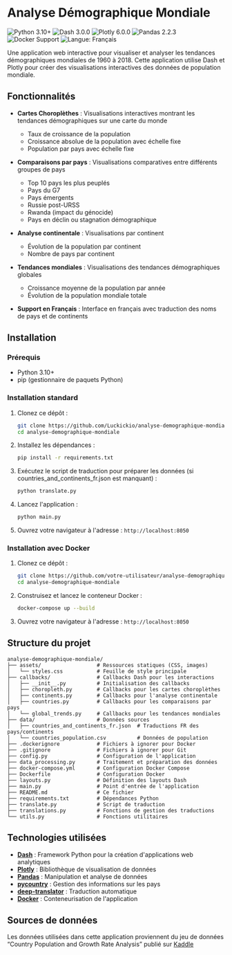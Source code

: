 # Analyse Démographique Mondiale

![Python 3.10+](https://img.shields.io/badge/Python-3.10%2B-blue?logo=python&logoColor=white)
![Dash 3.0.0](https://img.shields.io/badge/Dash-3.0.0-brightgreen?logo=plotly&logoColor=white)
![Plotly 6.0.0](https://img.shields.io/badge/Plotly-6.0.0-orange?logo=plotly&logoColor=white)
![Pandas 2.2.3](https://img.shields.io/badge/Pandas-2.2.3-yellow?logo=pandas&logoColor=black)
![Docker Support](https://img.shields.io/badge/Docker-Supported-blue?logo=docker)
![Langue: Français](https://img.shields.io/badge/Langue-Français-blueviolet)

Une application web interactive pour visualiser et analyser les tendances démographiques mondiales de 1960 à 2018. Cette application utilise Dash et Plotly pour créer des visualisations interactives des données de population mondiale.

## Fonctionnalités

- **Cartes Choroplèthes** : Visualisations interactives montrant les tendances démographiques sur une carte du monde
  - Taux de croissance de la population
  - Croissance absolue de la population avec échelle fixe
  - Population par pays avec échelle fixe
- **Comparaisons par pays** : Visualisations comparatives entre différents groupes de pays
  - Top 10 pays les plus peuplés
  - Pays du G7
  - Pays émergents
  - Russie post-URSS
  - Rwanda (impact du génocide)
  - Pays en déclin ou stagnation démographique
- **Analyse continentale** : Visualisations par continent
  - Évolution de la population par continent
  - Nombre de pays par continent
- **Tendances mondiales** : Visualisations des tendances démographiques globales

  - Croissance moyenne de la population par année
  - Évolution de la population mondiale totale

- **Support en Français** : Interface en français avec traduction des noms de pays et de continents

## Installation

### Prérequis

- Python 3.10+
- pip (gestionnaire de paquets Python)

### Installation standard

1. Clonez ce dépôt :

   ```bash
   git clone https://github.com/Luckickio/analyse-demographique-mondiale.git
   cd analyse-demographique-mondiale
   ```

2. Installez les dépendances :

   ```bash
   pip install -r requirements.txt
   ```

3. Exécutez le script de traduction pour préparer les données (si countries_and_continents_fr.json est manquant) :

   ```bash
   python translate.py
   ```

4. Lancez l'application :

   ```bash
   python main.py
   ```

5. Ouvrez votre navigateur à l'adresse : `http://localhost:8050`

### Installation avec Docker

1. Clonez ce dépôt :

   ```bash
   git clone https://github.com/votre-utilisateur/analyse-demographique-mondiale.git
   cd analyse-demographique-mondiale
   ```

2. Construisez et lancez le conteneur Docker :

   ```bash
   docker-compose up --build
   ```

3. Ouvrez votre navigateur à l'adresse : `http://localhost:8050`

## Structure du projet

```
analyse-demographique-mondiale/
├── assets/                  # Ressources statiques (CSS, images)
│   └── styles.css           # Feuille de style principale
├── callbacks/               # Callbacks Dash pour les interactions
│   ├── __init__.py          # Initialisation des callbacks
│   ├── choropleth.py        # Callbacks pour les cartes choroplèthes
│   ├── continents.py        # Callbacks pour l'analyse continentale
│   ├── countries.py         # Callbacks pour les comparaisons par pays
│   └── global_trends.py     # Callbacks pour les tendances mondiales
├── data/                    # Données sources
│   ├── countries_and_continents_fr.json  # Traductions FR des pays/continents
│   └── countries_population.csv          # Données de population
├── .dockerignore            # Fichiers à ignorer pour Docker
├── .gitignore               # Fichiers à ignorer pour Git
├── config.py                # Configuration de l'application
├── data_processing.py       # Traitement et préparation des données
├── docker-compose.yml       # Configuration Docker Compose
├── Dockerfile               # Configuration Docker
├── layouts.py               # Définition des layouts Dash
├── main.py                  # Point d'entrée de l'application
├── README.md                # Ce fichier
├── requirements.txt         # Dépendances Python
├── translate.py             # Script de traduction
├── translations.py          # Fonctions de gestion des traductions
└── utils.py                 # Fonctions utilitaires
```

## Technologies utilisées

- **[Dash](https://dash.plotly.com/)** : Framework Python pour la création d'applications web analytiques
- **[Plotly](https://plotly.com/python/)** : Bibliothèque de visualisation de données
- **[Pandas](https://pandas.pydata.org/)** : Manipulation et analyse de données
- **[pycountry](https://pypi.org/project/pycountry/)** : Gestion des informations sur les pays
- **[deep-translator](https://pypi.org/project/deep-translator/)** : Traduction automatique
- **[Docker](https://www.docker.com/)** : Conteneurisation de l'application

## Sources de données

Les données utilisées dans cette application proviennent du jeu de données “Country Population and Growth Rate Analysis” publié sur [Kaddle](https://www.kaggle.com/datasets/gauravkumar2525/country-population-and-growth-rate-analysis)
